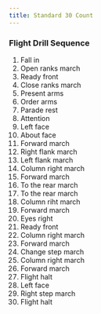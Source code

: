 ```yaml
---
title: Standard 30 Count
---
```


### Flight Drill Sequence

1. Fall in
2. Open ranks march
3. Ready front
4. Close ranks march
5. Present arms
6. Order arms
7. Parade rest
8. Attention
9. Left face
10. About face
11. Forward march
12. Right flank march
13. Left flank march
14. Column right march
15. Forward march
16. To the rear march
17. To the rear march
18. Column riht march
19. Forward march
20. Eyes right
21. Ready front
22. Column right march
23. Forward march
24. Change step march
25. Column right march
26. Forward march
27. Flight halt
28. Left face
29. Right step march
30. Flight halt
